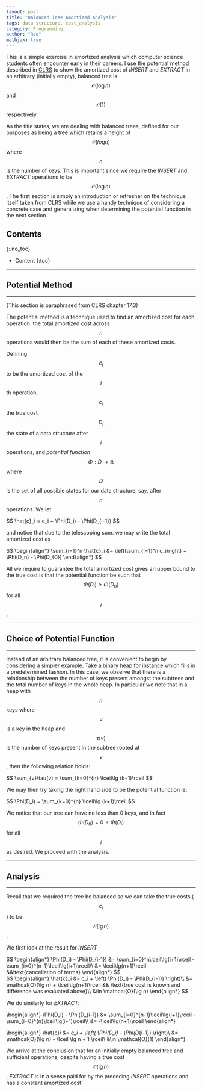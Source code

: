 ```yaml
---
layout: post
title: "Balanced Tree Amortized Analysis"
tags: data structure, cost_analysis
category: Programming
author: "Reo"
mathjax: true
---
```


This is a simple exercise in amortized analysis which computer science
students often encounter early in their careers. I use the potential method described
in [CLRS](https://en.wikipedia.org/wiki/Introduction_to_Algorithms) to show the amortized cost of *INSERT* and *EXTRACT* in
an arbitrary (initially empty), balanced tree is $$\mathcal{O}(\log n)$$ and $$\mathcal{O}(1)$$
respectively.

As the title states, we are dealing with balanced trees, defined for our purposes
as being a tree which retains a height of $$\mathcal{O}(log n)$$ where $$n$$ is the number of keys. This
is important since we require the *INSERT* and *EXTRACT* operations to be $$\mathcal{O}(\log n)$$.
The first section is simply an introduction or refresher on
the technique itself taken from CLRS while we use a handy technique of considering a concrete
case and generalizing when determining the potential function in the next section.

## Contents
{:.no_toc}

* Content
{:toc}


* * *

## Potential Method

* * *

(This section is paraphrased from CLRS chapter 17.3)

The potential method is a technique used to find an amortized cost for each
operation. the total amortized cost across $$n$$ operations would then be the
sum of each of these amortized costs.

Defining $$\hat{c}_i$$ to be the amortized cost of the $$i$$th operation,
$$c_i$$ the true cost, $$D_i$$ the state of a data structure after $$i$$
operations, and *potential function* $$\Phi : D \to \mathbb{R}$$ where $$D$$ is
the set of all possible states for our data structure, say, after $$n$$
operations. We let

<div>
$$
\hat{c}_i = c_i + \Phi(D_i) - \Phi(D_{i-1})
$$
</div>

and notice that due to the telescoping sum. we may write the total amortized cost as

<div>
$$
\begin{align*}
  \sum_{i=1}^n \hat{c}_i &= \left(\sum_{i=1}^n c_i\right)
   + \Phi(D_n) - \Phi(D_{0})
\end{align*}
$$
</div>

All we require to guarantee the total amortized cost gives an upper bound to the
true cost is that the potential function be such that
$$\Phi(D_i)\ge\Phi(D_0)$$ for all $$i$$.

* * *

## Choice of Potential Function

* * *

Instead of an arbitrary balanced tree, it is convenient to begin
by considering a simpler example. Take a binary heap for instance which fills in a
predetermined fashion. In this case, we observe that there is a relationship
between the number of keys present amongst the subtrees and the total number
of keys in the whole heap. In particular we note that in a heap with $$n$$
keys where $$v$$ is a key in the heap and $$\tau(v)$$ is the number of keys
present in the subtree rooted at $$v$$, then the following relation holds:

<div>
$$
\sum_{v}\tau(v) = \sum_{k=0}^{n} \lceil\lg (k+1)\rceil
$$
</div>

We may then try taking the right hand side to be the potential function ie.

<div>
$$
\Phi(D_i) = \sum_{k=0}^{n} \lceil\lg (k+1)\rceil
$$
</div>

We notice that our tree can have no less than
0 keys, and in fact
$$\Phi(D_0) = 0 \le \Phi(D_i)$$ for all $$i$$ as desired. We proceed with the
analysis.

* * *

## Analysis

* * *

Recall that we required the tree be balanced so we can take the true costs
($$c_i$$) to be $$\mathcal{O}(\lg n)$$.

We first look at the result for *INSERT*

<div>
$$
\begin{align*}
  \Phi(D_i) - \Phi(D_{i-1}) &= \sum_{i=0}^n\lceil\lg(i+1)\rceil - \sum_{i=0}^{n-1}\lceil\lg(i+1)\rceil\\
  &= \lceil\lg(n+1)\rceil &&\text{cancellation of terms}
\end{align*}
$$
</div>
<div>
$$
\begin{align*}
  \hat{c}_i &= c_i + \left( \Phi(D_i) - \Phi(D_{i-1}) \right)\\
  &= \mathcal{O}(\lg n) + \lceil\lg(n+1)\rceil && \text{true cost is known and difference was evaluated above}\\
  &\in \mathcal{O}(\lg n)
\end{align*}
$$
</div>

We do similarly for *EXTRACT*:

<div>
\begin{align*}
  \Phi(D_i) - \Phi(D_{i-1}) &= \sum_{i=0}^{n-1}\lceil\lg(i+1)\rceil - \sum_{i=0}^{n}\lceil\lg(i+1)\rceil\\
  &= -\lceil\lg(n+1)\rceil
\end{align*}

\begin{align*}
  \hat{c}_i &= c_i + \left( \Phi(D_i) - \Phi(D_{i-1}) \right)\\
  &= \mathcal{O}(\lg n) - \lceil \lg n + 1 \rceil\\
  &\in \mathcal{O}(1)
\end{align*}
</div>

We arrive at the conclusion that for an initially empty balanced tree and sufficient operations, despite
having a true cost $$\mathcal{O}(\lg n)$$, *EXTRACT* is in a sense paid for by the
preceding *INSERT* operations and has a constant amortized cost.
